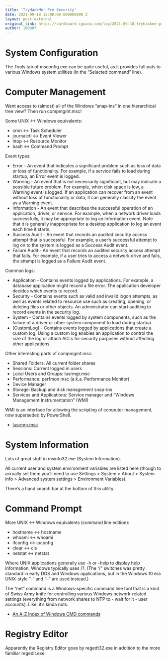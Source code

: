 ```yaml
---
title: 'TryHackMe: Pre Security'
date: 2021-09-18 12:00:00.000000000 Z
layout: post-external
original_link: https://cardboard-iguana.com/log/2021-09-18-tryhackme-pre-security.html
author: 100007
---
```


# System Configuration

The Tools tab of msconfig.exe can be quite useful, as it provides full pats to various Windows system utilities (in the “Selected command” line).

# Computer Management

Want access to (almost) all of the Windows “snap-ins” in one hierarchical tree view? Then run compmgmt.msc!

Some UNIX \<-\> Windows equivalents:

- cron \<-\> Task Scheduler
- journalctl \<-\> Event Viewer
- htop \<-\> Resource Monitor
- bash \<-\> Command Prompt

Event types:

- Error - An event that indicates a significant problem such as loss of data or loss of functionality. For example, if a service fails to load during startup, an Error event is logged.
- Warning - An event that is not necessarily significant, but may indicate a possible future problem. For example, when disk space is low, a Warning event is logged. If an application can recover from an event without loss of functionality or data, it can generally classify the event as a Warning event.
- Information - An event that describes the successful operation of an application, driver, or service. For example, when a network driver loads successfully, it may be appropriate to log an Information event. Note that it is generally inappropriate for a desktop application to log an event each time it starts.
- Success Audit - An event that records an audited security access attempt that is successful. For example, a user’s successful attempt to log on to the system is logged as a Success Audit event.
- Failure Audit - An event that records an audited security access attempt that fails. For example, if a user tries to access a network drive and fails, the attempt is logged as a Failure Audit event.

Common logs:

- Application - Contains events logged by applications. For example, a database application might record a file error. The application developer decides which events to record.
- Security - Contains events such as valid and invalid logon attempts, as well as events related to resource use such as creating, opening, or deleting files or other objects. An administrator can start auditing to record events in the security log.
- System - Contains events logged by system components, such as the failure of a driver or other system component to load during startup.
- [CustomLog] - Contains events logged by applications that create a custom log. Using a custom log enables an application to control the size of the log or attach ACLs for security purposes without affecting other applications.

Other interesting parts of compmgmt.msc:

- Shared Folders: All current folder shares
- Sessions: Current logged in users
- Local Users and Groups: lusrmgr.msc
- Performance: perfmon.msc (a.k.a. Performance Monitor)
- Device Manager
- Storage: Backup and disk management snap-ins
- Services and Applications: Service manager and “Windows Management Instrumentation” (WMI)

WMI is an interface for allowing the scripting of computer management, now superseded by PowerShell.

- [lusrmgr.msc](https://cardboard-iguana.com/log/2021-09-17-tryhackme-pre-security.html)

# System Information

Lots of great stuff in msinfo32.exe (System Information).

All current user and system environment variables are listed here (though to acrually set them you’ll need to use Settings \> System \> About \> System info \> Advanced system settings \> Environment Variables).

There’s a hand search bar at the bottom of this utility.

# Command Prompt

More UNIX \<-\> Windows equivalents (command line edition):

- hostname \<-\> hostname
- whoami \<-\> whoami
- ifconfig \<-\> ipconfig
- clear \<-\> cls
- netstat \<-\> netstat

Where UNIX applications generally use -h or –help to display help information, Windows typically uses /?. (The “/” switches was pretty standard in early DOS and Windows applications, but in the Windows 10 era UNIX-style “-“ and “–” are used instead.)

The “net” command is a Windows-specific command line tool that is a kind of Swiss Army knife for controlling various Windows network-related settings (everything from network shares to NTP to - wait for it - user accounts). Like, it’s kinda nuts.

- [An A-Z Index of Windows CMD commands](https://ss64.com/nt/)

# Registry Editor

Apparently the Registry Editor goes by regedt32.exe in addition to the more familiar regedit.exe.

